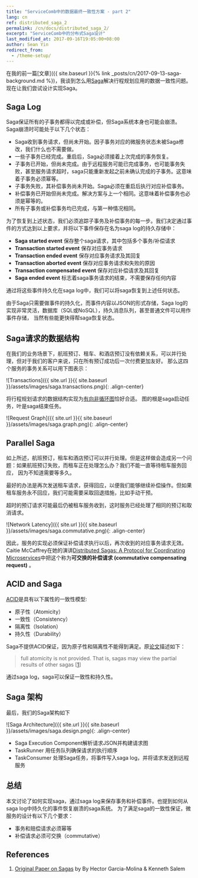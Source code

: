 ```yaml
---
title: "ServiceComb中的数据最终一致性方案 - part 2"
lang: cn
ref: distributed_saga_2
permalink: /cn/docs/distributed_saga_2/
excerpt: "ServiceComb中的分布式Saga设计"
last_modified_at: 2017-09-16T19:05:00+08:00
author: Sean Yin
redirect_from:
  - /theme-setup/
---
```


在我的前一篇[文章]({{ site.baseurl }}{% link _posts/cn/2017-09-13-saga-background.md %})，我谈到怎么用[Saga][1]解决行程规划应用的数据一致性问题。
现在让我们尝试设计实现Saga。

## Saga Log
Saga保证所有的子事务都得以完成或补偿，但Saga系统本身也可能会崩溃。Saga崩溃时可能处于以下几个状态：
* Saga收到事务请求，但尚未开始。因子事务对应的微服务状态未被Saga修改，我们什么也不需要做。
* 一些子事务已经完成。重启后，Saga必须接着上次完成的事务恢复。
* 子事务已开始，但尚未完成。由于远程服务可能已完成事务，也可能事务失败，甚至服务请求超时，saga只能重新发起之前未确认完成的子事务。这意味着子事务必须幂等。
* 子事务失败，其补偿事务尚未开始。Saga必须在重启后执行对应补偿事务。
* 补偿事务已开始但尚未完成。解决方案与上一个相同。这意味着补偿事务也必须是幂等的。
* 所有子事务或补偿事务均已完成，与第一种情况相同。

为了恢复到上述状态，我们必须追踪子事务及补偿事务的每一步。我们决定通过事件的方式达到以上要求，并将以下事件保存在名为saga log的持久存储中：
* **Saga started event** 保存整个saga请求，其中包括多个事务/补偿请求
* **Transaction started event** 保存对应事务请求
* **Transaction ended event** 保存对应事务请求及其回复
* **Transaction aborted event** 保存对应事务请求和失败的原因
* **Transaction compensated event** 保存对应补偿请求及其回复
* **Saga ended event** 标志着saga事务请求的结束，不需要保存任何内容

通过将这些事件持久化在saga log中，我们可以将saga恢复到上述任何状态。

由于Saga只需要做事件的持久化，而事件内容以JSON的形式存储，Saga log的实现非常灵活，数据库（SQL或NoSQL），持久消息队列，甚至普通文件可以用作事件存储，
当然有些能更快得帮saga恢复状态。

## Saga请求的数据结构
在我们的业务场景下，航班预订、租车、和酒店预订没有依赖关系，可以并行处理，但对于我们的客户来说，只在所有预订成功后一次付费更加友好。
那么这四个服务的事务关系可以用下图表示：

![Transactions]({{ site.url }}{{ site.baseurl }}/assets/images/saga.transactions.png){: .align-center}

将行程规划请求的数据结构实现为[有向非循环图](https://en.wikipedia.org/wiki/Directed_acyclic_graph)恰好合适。
图的根是saga启动任务，叶是saga结束任务。

![Request Graph]({{ site.url }}{{ site.baseurl }}/assets/images/saga.graph.png){: .align-center}

## Parallel Saga
如上所述，航班预订，租车和酒店预订可以并行处理。但是这样做会造成另一个问题：如果航班预订失败，而租车正在处理怎么办？我们不能一直等待租车服务回应，
因为不知道需要等多久。

最好的办法是再次发送租车请求，获得回应，以便我们能够继续补偿操作。但如果租车服务永不回应，我们可能需要采取回退措施，比如手动干预。

超时的预订请求可能最后仍被租车服务收到，这时服务已经处理了相同的预订和取消请求。

![Network Latency]({{ site.url }}{{ site.baseurl }}/assets/images/saga.commutative.png){: .align-center}

因此，服务的实现必须保证补偿请求执行以后，再次收到的对应事务请求无效。
Caitie McCaffrey在她的演讲[Distributed Sagas: A Protocol for Coordinating Microservices](https://www.youtube.com/watch?v=1H6tounpnG8)中把这个称为**可交换的补偿请求 (commutative compensating request)** 。

## ACID and Saga
[ACID](https://en.wikipedia.org/wiki/ACID)是具有以下属性的一致性模型:
* 原子性（Atomicity）
* 一致性（Consistency）
* 隔离性（Isolation）
* 持久性（Durability）

Saga不提供ACID保证，因为原子性和隔离性不能得到满足。原[论文][1]描述如下： 
>full atomicity is not provided. That is, sagas may view the partial results of other sagas [[1]]

通过saga log，saga可以保证一致性和持久性。

## Saga 架构
最后，我们的Saga架构如下

![Saga Architecture]({{ site.url }}{{ site.baseurl }}/assets/images/saga.design.png){: .align-center}

* Saga Execution Component解析请求JSON并构建请求图
* TaskRunner 用任务队列确保请求的执行顺序
* TaskConsumer 处理Saga任务，将事件写入saga log，并将请求发送到远程服务

## 总结
本文讨论了如何实现saga，通过saga log来保存事务和补偿事件。也提到如何从saga log中持久化的事件恢复崩溃的saga系统。
为了满足saga的一致性保证，微服务的设计有以下几个要求：
* 事务和赔偿请求必须幂等
* 补偿请求必须可交换（commutative）

## References
1. [Original Paper on Sagas][1] by By Hector Garcia-Molina & Kenneth Salem

[1]:https://www.cs.cornell.edu/andru/cs711/2002fa/reading/sagas.pdf
